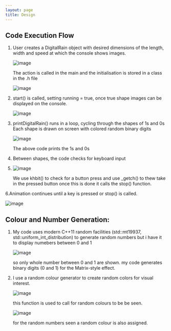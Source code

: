 ```yaml
---
layout: page
title: Design
---
```


## Code Execution Flow 
 1. User creates a DigitalRain object with desired dimensions of the length, width and speed at which the console shows images.
  
    ![image](https://github.com/user-attachments/assets/a440025e-0ec4-4aef-be65-10ccc87e82ab)
    
    The action is called in the main and the initialisation is stored in a class in the .h file
    
    ![image](https://github.com/user-attachments/assets/2088be43-5d2d-49c9-bf1d-3237d4666873)

2. start() is called, setting running = true, once true shape images can be displayed on the console.
   
   ![image](https://github.com/user-attachments/assets/489d0a41-d38a-4aae-a521-53ec5c8144b5)

3. printDigitalRain() runs in a loop, cycling through the shapes of 1s and 0s
     Each shape is drawn on screen with colored random binary digits
   
   ![image](https://github.com/user-attachments/assets/e64bc0b0-7f15-44b9-9178-b8e40c598ae3)
   
   The above code prints the 1s and 0s
   
4. Between shapes, the code checks for keyboard input
5. 
   ![image](https://github.com/user-attachments/assets/95edd679-4135-41dd-b75a-368841cbeb0a)
   
   We use khbit() to check for a button press and use _getch() to thew take in the pressed button
   once this is done it calls the stop() function.
   
 6.Animation continues until a key is pressed or stop() is called.
 
 ![image](https://github.com/user-attachments/assets/41d584e1-24a5-4e70-82ff-c5f71aa91985)


 ## Colour and  Number Generation:
 
1. My code uses modern C++11 random facilities (std::mt19937, std::uniform_int_distribution) to generate random numbers but i have it to display numebers between 0 and 1
 
   ![image](https://github.com/user-attachments/assets/c2b25e21-7481-47b1-8d12-c6aed2c5d41b)
   
   so only whole number between 0 and 1 are shown.
   my code generates binary digits (0 and 1) for the Matrix-style effect.
   
2. I use a random colour generator to create random colors for visual interest.
 
   ![image](https://github.com/user-attachments/assets/0e55e5c9-aae1-4bfd-9164-eb50f87ba44b)
   
   this function is used to call for random colours to be be seen.
   
   ![image](https://github.com/user-attachments/assets/8e3ef40b-bf39-4d88-93e7-9f72c97a0218)
   
   for the random numbers seen a random colour is also assigned.



